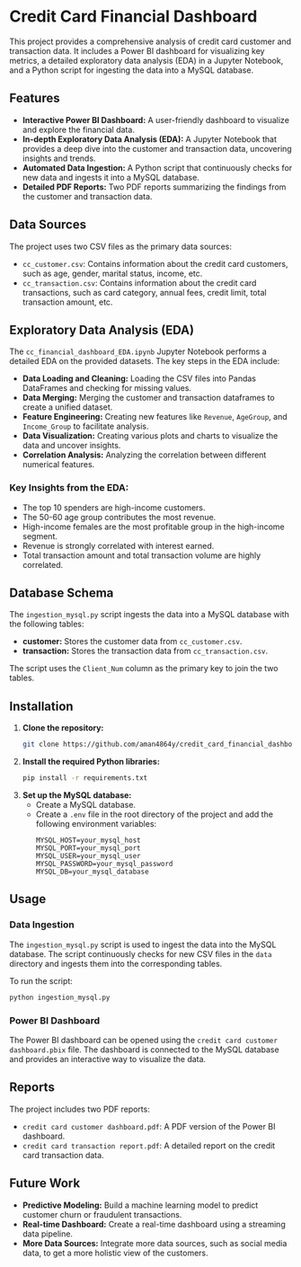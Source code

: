 # Credit Card Financial Dashboard

This project provides a comprehensive analysis of credit card customer and transaction data. It includes a Power BI dashboard for visualizing key metrics, a detailed exploratory data analysis (EDA) in a Jupyter Notebook, and a Python script for ingesting the data into a MySQL database.

## Features

*   **Interactive Power BI Dashboard:** A user-friendly dashboard to visualize and explore the financial data.
*   **In-depth Exploratory Data Analysis (EDA):** A Jupyter Notebook that provides a deep dive into the customer and transaction data, uncovering insights and trends.
*   **Automated Data Ingestion:** A Python script that continuously checks for new data and ingests it into a MySQL database.
*   **Detailed PDF Reports:** Two PDF reports summarizing the findings from the customer and transaction data.

## Data Sources

The project uses two CSV files as the primary data sources:

*   `cc_customer.csv`: Contains information about the credit card customers, such as age, gender, marital status, income, etc.
*   `cc_transaction.csv`: Contains information about the credit card transactions, such as card category, annual fees, credit limit, total transaction amount, etc.

## Exploratory Data Analysis (EDA)

The `cc_financial_dashboard_EDA.ipynb` Jupyter Notebook performs a detailed EDA on the provided datasets. The key steps in the EDA include:

*   **Data Loading and Cleaning:** Loading the CSV files into Pandas DataFrames and checking for missing values.
*   **Data Merging:** Merging the customer and transaction dataframes to create a unified dataset.
*   **Feature Engineering:** Creating new features like `Revenue`, `AgeGroup`, and `Income_Group` to facilitate analysis.
*   **Data Visualization:** Creating various plots and charts to visualize the data and uncover insights.
*   **Correlation Analysis:** Analyzing the correlation between different numerical features.

### Key Insights from the EDA:

*   The top 10 spenders are high-income customers.
*   The 50-60 age group contributes the most revenue.
*   High-income females are the most profitable group in the high-income segment.
*   Revenue is strongly correlated with interest earned.
*   Total transaction amount and total transaction volume are highly correlated.

## Database Schema

The `ingestion_mysql.py` script ingests the data into a MySQL database with the following tables:

*   **customer:** Stores the customer data from `cc_customer.csv`.
*   **transaction:** Stores the transaction data from `cc_transaction.csv`.

The script uses the `Client_Num` column as the primary key to join the two tables.

## Installation

1.  **Clone the repository:**
    ```bash
    git clone https://github.com/aman4864y/credit_card_financial_dashboard.git
    ```
2.  **Install the required Python libraries:**
    ```bash
    pip install -r requirements.txt
    ```
3.  **Set up the MySQL database:**
    *   Create a MySQL database.
    *   Create a `.env` file in the root directory of the project and add the following environment variables:
        ```
        MYSQL_HOST=your_mysql_host
        MYSQL_PORT=your_mysql_port
        MYSQL_USER=your_mysql_user
        MYSQL_PASSWORD=your_mysql_password
        MYSQL_DB=your_mysql_database
        ```

## Usage

### Data Ingestion

The `ingestion_mysql.py` script is used to ingest the data into the MySQL database. The script continuously checks for new CSV files in the `data` directory and ingests them into the corresponding tables.

To run the script:

```bash
python ingestion_mysql.py
```

### Power BI Dashboard

The Power BI dashboard can be opened using the `credit card customer dashboard.pbix` file. The dashboard is connected to the MySQL database and provides an interactive way to visualize the data.

## Reports

The project includes two PDF reports:

*   `credit card customer dashboard.pdf`: A PDF version of the Power BI dashboard.
*   `credit card transaction report.pdf`: A detailed report on the credit card transaction data.

## Future Work

*   **Predictive Modeling:** Build a machine learning model to predict customer churn or fraudulent transactions.
*   **Real-time Dashboard:** Create a real-time dashboard using a streaming data pipeline.
*   **More Data Sources:** Integrate more data sources, such as social media data, to get a more holistic view of the customers.
